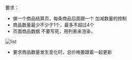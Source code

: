 要求：

* 做一个商品结算页，每条商品后面跟一个 加减数量的控制
* 商品数量最少不少于1个，最多不超过4个
* 页面商品数据 不要写死，用列表来渲染，

![list](/Users/edz/file/teachJ/教案md/list.png)

* 要求商品数量发生变化时，总价格要跟着一起更新

